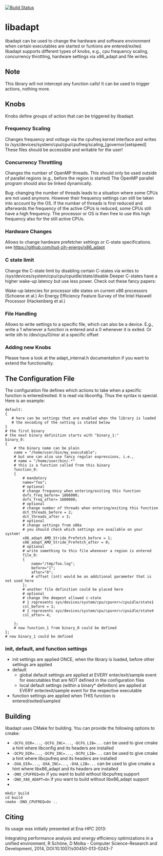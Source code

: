 [![Build Status](https://travis-ci.org/tud-zih-energy/libadapt.png)](https://travis-ci.org/tud-zih-energy/libadapt)

# libadapt
libadapt can be used to change the hardware and software environment when certain executables are started or funtions are entered/exited. libadapt supports different types of knobs, e.g., cpu frequency scaling, concurrency throttling, hardware settings via x86_adapt and file writes.

## Note
This library will not intercept any function calls! It can be used to trigger actions, nothing more.

## Knobs
Knobs define groups of action that can be triggered by libadapt. 
### Frequency Scaling

Changes frequency and voltage via the cpufreq kernel interface and writes to /sys/devices/system/cpu/cpu<nr>/cpufreq/scaling_[governor|setspeed] These files should be accessible and writable for the user!

### Concurrency Throttling

Changes the number of OpenMP threads. This should only be used outside of parallel regions (e.g., before the region is started) The OpenMP parallel program should also be linked dynamically.

Bug:
changing the number of threads leads to a situation where some CPUs are not used anymore. However their frequency settings can still be taken into account by the OS. If the number of threads is first reduced and afterwards the frequency of the active CPUs is reduced, some CPUs still have a high frequency. The processor or OS is then free to use this high frequency also for the still active CPUs.
### Hardware Changes

Allows to change hardware prefetcher settings or C-state specifications. see https://github.com/tud-zih-energy/x86_adapt

### C state limit

Change the C-state limit by disabling certain C-states via writes to /sys/devices/system/cpu/cpu<nr>/cpuidle/state<id>/disable Deeper C-states have a higher wake-up latency but use less power. Check out these fancy papers:

Wake-up latencies for processor idle states on current x86 processors (Schoene et al.)
An Energy Efficiency Feature Survey of the Intel Haswell Processor (Hackenberg et al.)
### File Handling

Allows to write settings to a specific file, which can also be a device. E.g., write a 1 whenever a function is entered and a 0 whenever it is exited. Or write sth to /dev/cpu/0/msr at a specific offset
### Adding new Knobs
Please have a look at the adapt_internal.h documentation if you want to extend the functionality.

## The Configuration File
The configuration file defines which actions to take when a specific function is entered/exited.
It is read via libconfig. Thus the syntax is special. Here is an example:
```
default:
{
   # here can be settings that are enabled when the library is loaded
   # the encoding of the setting is stated below
}
# the first binary
# the next binary definition starts with "binary_1:"
binary_0:
{
    # the binary name can be plain
    name = "/home/user/bin/my_executable";
    # but one can also use fancy regular expressions, i.e.,
    # name = "/home/user/bin/.*"
    # this is a function called from this binary
    function_0:
    {
        # mandatory
        name="foo";
        # optional
        # change frequency when entering/exiting this function
        dvfs_freq_before= 1866000; 
        dvfs_freq_after= 1600000;
        # optional
        # change number of threads when entering/exiting this function
        dct_threads_before = 2;
        dct_threads_after = 3;
        # optional
        # change settings from x86a
        # you should check which settings are available on your system!
        x86_adapt_AMD_Stride_Prefetch_before = 1;
        x86_adapt_AMD_Stride_Prefetch_after = 0;
        # optional
        # write something to this file whenever a region is entered
        file_0:
        {
            name="/tmp/foo.log";
            before="1";
            after="0";
            # offset (int) would be an additional parameter that is not used here
        };
        # another file definition could be placed here
        # optional
        # change the deepest allowed c-state
        # 1 represents sys/devices/system/cpu/cpu<nr>/cpuidle/state1
        csl_before = 1; 
        # 1 represents sys/devices/system/cpu/cpu<nr>/cpuidle/state4
        csl_after= 4;
             
    };
    # now function_1 from binary_0 could be defined
};
# now binary_1 could be defined
```
### init, default, and function settings

- init settings are applied ONCE, when the library is loaded, before other settings are applied
- default
  * global default settings are applied at EVERY enter/exit/sample event for executables that are NOT defined in the configuration files
  * local default settings (within a binary* definition) are applied at EVERY enter/exit/sample event for the respective executable
- function settings are applied when THIS function is entered/exited/sampled

## Building
libadapt uses CMake for building. You can provide the following options to cmake:
* `-DCFG_DIR=...`, `-DCFG_INC=...`, `-DCFG_LIB=...` can be used to give cmake a hint where libconfig and its headers are installed
* `-DCPU_DIR=...`, `-DCPU_INC=...`, `-DCPU_LIB=...` can be used to give cmake a hint where libcpufreq and its headers are installed
* `-DXA_DIR=...`, `-DXA_INC=...`, `-DXA_LIB=...` can be used to give cmake a hint where libx86_adapt and its headers are installed
* `-DNO_CPUFREQ=On` if you want to build without libcpufreq support
* `-DNO_X86_ADAPT=On` if you want to build without libx86_adapt support
* 
```
mkdir build
cd build
cmake -DNO_CPUFREQ=On ..
```

## Citing
Its usage was initially presented at Ena-HPC 2013:

Integrating performance analysis and energy efficiency optimizations in a unified environment, R Schöne, D Molka - Computer Science-Research and Development, 2014, DOI:10.1007/s00450-013-0243-7
